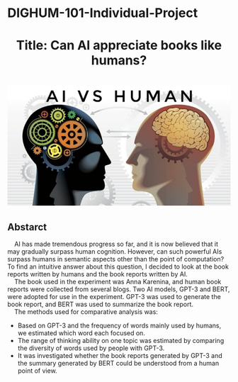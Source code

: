 # DIGHUM-101-Individual-Project

<h1 align="center">
    Title: Can AI appreciate books like humans?
<h1/>

<p align="center">
  <img src="./Img/aiVsHuman.jpeg" />
</p>
    
## Abstarct

&nbsp;&nbsp;&nbsp;&nbsp;AI has made tremendous progress so far, and it is now believed that it may gradually surpass human cognition. However, can such powerful AIs surpass humans in semantic aspects other than the point of computation? To find an intuitive answer about this question, I decided to look at the book reports written by humans and the book reports written by AI.<br>
&nbsp;&nbsp;&nbsp;&nbsp;The book used in the experiment was Anna Karenina, and human book reports were collected from several blogs. Two AI models, GPT-3 and BERT, were adopted for use in the experiment. GPT-3 was used to generate the book report, and BERT was used to summarize the book report.<br>
&nbsp;&nbsp;&nbsp;&nbsp;The methods used for comparative analysis was:
* Based on GPT-3 and the frequency of words mainly used by humans, we estimated which word each focused on.
* The range of thinking ability on one topic was estimated by comparing the diversity of words used by people with GPT-3.
* It was investigated whether the book reports generated by GPT-3 and the summary generated by BERT could be understood from a human point of view.

